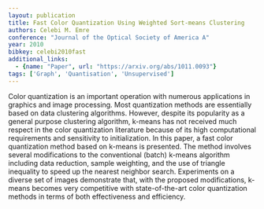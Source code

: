 ```yaml
---
layout: publication
title: Fast Color Quantization Using Weighted Sort-means Clustering
authors: Celebi M. Emre
conference: "Journal of the Optical Society of America A"
year: 2010
bibkey: celebi2010fast
additional_links:
  - {name: "Paper", url: "https://arxiv.org/abs/1011.0093"}
tags: ['Graph', 'Quantisation', 'Unsupervised']
---
```

Color quantization is an important operation with numerous applications in graphics and image processing. Most quantization methods are essentially based on data clustering algorithms. However, despite its popularity as a general purpose clustering algorithm, k-means has not received much respect in the color quantization literature because of its high computational requirements and sensitivity to initialization. In this paper, a fast color quantization method based on k-means is presented. The method involves several modifications to the conventional (batch) k-means algorithm including data reduction, sample weighting, and the use of triangle inequality to speed up the nearest neighbor search. Experiments on a diverse set of images demonstrate that, with the proposed modifications, k-means becomes very competitive with state-of-the-art color quantization methods in terms of both effectiveness and efficiency.
